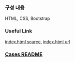 ### 구성 내용
HTML, CSS, Bootstrap

### Useful Link
[index.html source](./docs/index.html), [index.html url](https://sanghunoh.github.io/learn_publising/index.html)

### [Cases README](./cases/README.md)



